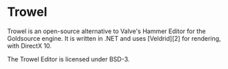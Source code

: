 Trowel
======

Trowel is an open-source alternative to Valve's Hammer Editor for the Goldsource engine.
It is written in .NET and uses [Veldrid][2] for rendering, with DirectX 10.

The Trowel Editor is licensed under BSD-3.
